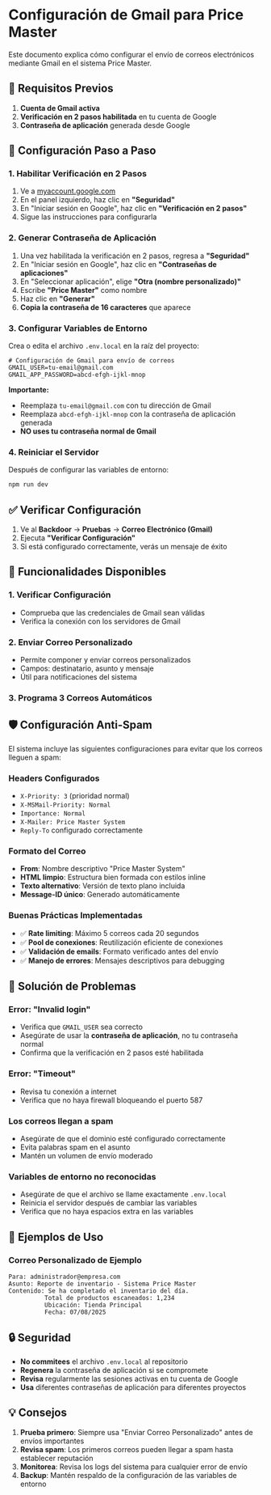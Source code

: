 # Configuración de Gmail para Price Master

Este documento explica cómo configurar el envío de correos electrónicos mediante Gmail en el sistema Price Master.

## 📧 Requisitos Previos

1. **Cuenta de Gmail activa**
2. **Verificación en 2 pasos habilitada** en tu cuenta de Google
3. **Contraseña de aplicación** generada desde Google

## 🔧 Configuración Paso a Paso

### 1. Habilitar Verificación en 2 Pasos

1. Ve a [myaccount.google.com](https://myaccount.google.com)
2. En el panel izquierdo, haz clic en **"Seguridad"**
3. En "Iniciar sesión en Google", haz clic en **"Verificación en 2 pasos"**
4. Sigue las instrucciones para configurarla

### 2. Generar Contraseña de Aplicación

1. Una vez habilitada la verificación en 2 pasos, regresa a **"Seguridad"**
2. En "Iniciar sesión en Google", haz clic en **"Contraseñas de aplicaciones"**
3. En "Seleccionar aplicación", elige **"Otra (nombre personalizado)"**
4. Escribe **"Price Master"** como nombre
5. Haz clic en **"Generar"**
6. **Copia la contraseña de 16 caracteres** que aparece

### 3. Configurar Variables de Entorno

Crea o edita el archivo `.env.local` en la raíz del proyecto:

```env
# Configuración de Gmail para envío de correos
GMAIL_USER=tu-email@gmail.com
GMAIL_APP_PASSWORD=abcd-efgh-ijkl-mnop
```

**Importante:** 
- Reemplaza `tu-email@gmail.com` con tu dirección de Gmail
- Reemplaza `abcd-efgh-ijkl-mnop` con la contraseña de aplicación generada
- **NO uses tu contraseña normal de Gmail**

### 4. Reiniciar el Servidor

Después de configurar las variables de entorno:

```bash
npm run dev
```

## ✅ Verificar Configuración

1. Ve al **Backdoor** → **Pruebas** → **Correo Electrónico (Gmail)**
2. Ejecuta **"Verificar Configuración"**
3. Si está configurado correctamente, verás un mensaje de éxito

## 📨 Funcionalidades Disponibles

### 1. Verificar Configuración
- Comprueba que las credenciales de Gmail sean válidas
- Verifica la conexión con los servidores de Gmail

### 2. Enviar Correo Personalizado
- Permite componer y enviar correos personalizados
- Campos: destinatario, asunto y mensaje
- Útil para notificaciones del sistema

### 3. Programa 3 Correos Automáticos

## 🛡️ Configuración Anti-Spam

El sistema incluye las siguientes configuraciones para evitar que los correos lleguen a spam:

### Headers Configurados
- `X-Priority: 3` (prioridad normal)
- `X-MSMail-Priority: Normal`
- `Importance: Normal`
- `X-Mailer: Price Master System`
- `Reply-To` configurado correctamente

### Formato del Correo
- **From**: Nombre descriptivo "Price Master System"
- **HTML limpio**: Estructura bien formada con estilos inline
- **Texto alternativo**: Versión de texto plano incluida
- **Message-ID único**: Generado automáticamente

### Buenas Prácticas Implementadas
- ✅ **Rate limiting**: Máximo 5 correos cada 20 segundos
- ✅ **Pool de conexiones**: Reutilización eficiente de conexiones
- ✅ **Validación de emails**: Formato verificado antes del envío
- ✅ **Manejo de errores**: Mensajes descriptivos para debugging

## 🚨 Solución de Problemas

### Error: "Invalid login"
- Verifica que `GMAIL_USER` sea correcto
- Asegúrate de usar la **contraseña de aplicación**, no tu contraseña normal
- Confirma que la verificación en 2 pasos esté habilitada

### Error: "Timeout"
- Revisa tu conexión a internet
- Verifica que no haya firewall bloqueando el puerto 587

### Los correos llegan a spam
- Asegúrate de que el dominio esté configurado correctamente
- Evita palabras spam en el asunto
- Mantén un volumen de envío moderado

### Variables de entorno no reconocidas
- Asegúrate de que el archivo se llame exactamente `.env.local`
- Reinicia el servidor después de cambiar las variables
- Verifica que no haya espacios extra en las variables

## 📝 Ejemplos de Uso

### Correo Personalizado de Ejemplo
```
Para: administrador@empresa.com
Asunto: Reporte de inventario - Sistema Price Master
Contenido: Se ha completado el inventario del día. 
          Total de productos escaneados: 1,234
          Ubicación: Tienda Principal
          Fecha: 07/08/2025
```

## 🔒 Seguridad

- **No commitees** el archivo `.env.local` al repositorio
- **Regenera** la contraseña de aplicación si se compromete
- **Revisa** regularmente las sesiones activas en tu cuenta de Google
- **Usa** diferentes contraseñas de aplicación para diferentes proyectos

## 💡 Consejos

1. **Prueba primero**: Siempre usa "Enviar Correo Personalizado" antes de envíos importantes
2. **Revisa spam**: Los primeros correos pueden llegar a spam hasta establecer reputación
3. **Monitorea**: Revisa los logs del sistema para cualquier error de envío
4. **Backup**: Mantén respaldo de la configuración de las variables de entorno
